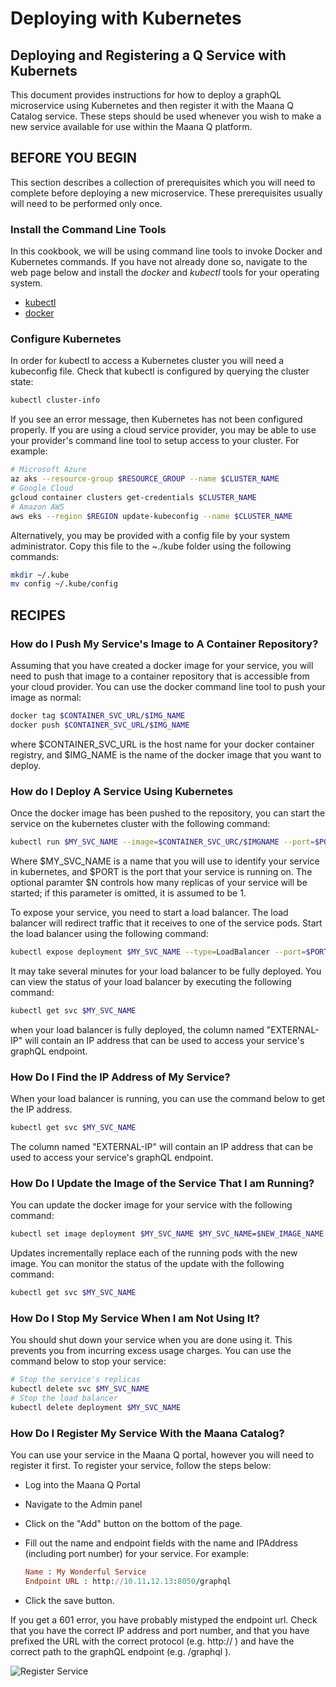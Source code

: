 # Deploying with Kubernetes

## Deploying and Registering a Q Service with Kubernets

This document provides instructions for how to deploy a graphQL microservice using Kubernetes and then register it with the Maana Q Catalog service. These steps should be used whenever you wish to make a new service available for use within the Maana Q platform.

## BEFORE YOU BEGIN

This section describes a collection of prerequisites which you will need to complete before deploying a new microservice. These prerequisites usually will need to be performed only once.

### Install the Command Line Tools

In this cookbook, we will be using command line tools to invoke Docker and Kubernetes commands. If you have not already done so, navigate to the web page below and install the _docker_ and _kubectl_ tools for your operating system.

* [kubectl](https://kubernetes.io/docs/tasks/tools/install-kubectl/)
* [docker](https://docs.docker.com/v17.09/engine/installation/)

### Configure Kubernetes

In order for kubectl to access a Kubernetes cluster you will need a kubeconfig file. Check that kubectl is configured by querying the cluster state:

```bash
kubectl cluster-info
```

If you see an error message, then Kubernetes has not been configured properly. If you are using a cloud service provider, you may be able to use your provider's command line tool to setup access to your cluster. For example:

```bash
# Microsoft Azure
az aks --resource-group $RESOURCE_GROUP --name $CLUSTER_NAME
# Google Cloud
gcloud container clusters get-credentials $CLUSTER_NAME
# Amazon AWS
aws eks --region $REGION update-kubeconfig --name $CLUSTER_NAME
```

Alternatively, you may be provided with a config file by your system administrator. Copy this file to the ~./kube folder using the following commands:

```bash
mkdir ~/.kube
mv config ~/.kube/config
```

## RECIPES

### How do I Push My Service's Image to A Container Repository?

Assuming that you have created a docker image for your service, you will need to push that image to a container repository that is accessible from your cloud provider. You can use the docker command line tool to push your image as normal:

```bash
docker tag $CONTAINER_SVC_URL/$IMG_NAME
docker push $CONTAINER_SVC_URL/$IMG_NAME
```

where $CONTAINER\_SVC\_URL is the host name for your docker container registry, and $IMG\_NAME is the name of the docker image that you want to deploy.

### How do I Deploy A Service Using Kubernetes

Once the docker image has been pushed to the repository, you can start the service on the kubernetes cluster with the following command:

```bash
kubectl run $MY_SVC_NAME --image=$CONTAINER_SVC_URC/$IMGNAME --port=$PORT --replicas=$N
```

Where $MY\_SVC\_NAME is a name that you will use to identify your service in kubernetes, and $PORT is the port that your service is running on. The optional paramter $N controls how many replicas of your service will be started; if this parameter is omitted, it is assumed to be 1.

To expose your service, you need to start a load balancer. The load balancer will redirect traffic that it receives to one of the service pods. Start the load balancer using the following command:

```bash
kubectl expose deployment $MY_SVC_NAME --type=LoadBalancer --port=$PORT --target-port=$PORT
```

It may take several minutes for your load balancer to be fully deployed. You can view the status of your load balancer by executing the following command:

```bash
kubectl get svc $MY_SVC_NAME
```

when your load balancer is fully deployed, the column named "EXTERNAL-IP" will contain an IP address that can be used to access your service's graphQL endpoint.

### How Do I Find the IP Address of My Service?

When your load balancer is running, you can use the command below to get the IP address.

```bash
kubectl get svc $MY_SVC_NAME
```

The column named "EXTERNAL-IP" will contain an IP address that can be used to access your service's graphQL endpoint.

### How Do I Update the Image of the Service That I am Running?

You can update the docker image for your service with the following command:

```bash
kubectl set image deployment $MY_SVC_NAME $MY_SVC_NAME=$NEW_IMAGE_NAME
```

Updates incrementally replace each of the running pods with the new image. You can monitor the status of the update with the following command:

```bash
kubectl get svc $MY_SVC_NAME
```

### How Do I Stop My Service When I am Not Using It?

You should shut down your service when you are done using it. This prevents you from incurring excess usage charges. You can use the command below to stop your service:

```bash
# Stop the service's replicas
kubectl delete svc $MY_SVC_NAME
# Stop the load balancer
kubectl delete deployment $MY_SVC_NAME
```

### How Do I Register My Service With the Maana Catalog?

You can use your service in the Maana Q portal, however you will need to register it first. To register your service, follow the steps below:

* Log into the Maana Q Portal
* Navigate to the Admin panel
* Click on the "Add" button on the bottom of the page.
* Fill out the name and endpoint fields with the name and IPAddress \(including port number\) for your service.  For example:

  ```ruby
  Name : My Wonderful Service
  Endpoint URL : http://10.11.12.13:8050/graphql
  ```

* Click the save button.

If you get a 601 error, you have probably mistyped the endpoint url. Check that you have the correct IP address and port number, and that you have prefixed the URL with the correct protocol \(e.g. http:// \) and have the correct path to the graphQL endpoint \(e.g. /graphql \).

![Register Service](https://github.com/maana-io/gitbook/tree/79e6d5f96bc846be314bfa73d9ee832df2839ef8/product-guide/reference-guide/q-platform-and-microservices/deployment/deploying-with-kubernetes/RegisterService.png)

